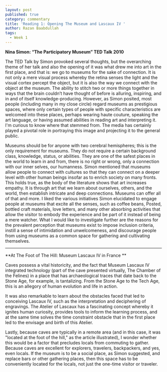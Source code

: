```yaml
---
layout: post
published: true
category: commentary
title: 'Reading 1: Opening The Museum and Lascaux IV '
author: Razan Baabdullah
tags:
  - Week 1
---
```

**Nina Simon: “The Participatory Museum” TED Talk 2010**

The TED Talk by Simon provoked several thoughts, but the overarching theme of her talk and also the opening of it was what drew me into art in the first place, and that is: we go to museums for the sake of connection. It is not only a mere visual process whereby the retina senses the light and the visual cortex percept the object, but it is also the way we connect with the object at the museum. The ability to stitch two or more things together in ways that the brain couldn’t have thought of before is alluring, inspiring, and in and of itself knowledge-producing. However, as Simon posited, most people (including many in my close circle) regard museums as prestigious spaces, where only certain types of people with specific characteristics are welcomed into these places, perhaps wearing haute couture, speaking the art language, or having assumed abilities in reading art and interpreting it.
I'm curious to know where that stemmed from. The media has certainly played a pivotal role in portraying this image and projecting it to the general public.

Museums should be for anyone with two cerebral hemispheres; this is the only requirement for museums. They do not require a certain background class, knowledge, status, or abilities. They are one of the safest places in the world to learn in and from, there is no right or wrong, only a connection with our inner selves, our humanness. Simon mentioned that museums allow people to connect with cultures so that they can connect on a deeper level with other human beings insofar as to enrich society on many fronts. This holds true, as the body of the literature shows that art increases empathy. It is through art that we learn about ourselves, others, and the world, then establish intricate and deep connections. Museums can offer all of that and more. I liked the various initiatives Simon elucidated to engage people at museums that excite all the senses, such as coffee beans, Posted, bottled craft materials, love letters, and many other absorbing activities that allow the visitor to embody the experience and be part of it instead of being a mere watcher. What I would like to investigate further are the reasons for the prevalent perception that museums exist to impose inclusion criteria, instill a sense of intimidation and unwelcomeness, and discourage people from using museums as a common space for gathering and cultivating themselves. 

------
**At The Foot of The Hill: Museum Lascaux IV in France **

Caves possess a vital historicity, and the fact that Museum Lascaux IV integrated technology (part of the cave presented virtually, The Chamber of the Felines) in a place that has archaeological traces that date back to the Stone Age, for example, is tantalizing. From the Stone Age to the Tech Age, this is an allegory of human evolution and life in action.
 
It was also remarkable to learn about the obstacles faced that led to conceiving Lascaux IV, such as the interpretation and deciphering of engravings. The Atelier of Lascaux has a fascinating concept whereby it ignites human curiosity, provides tools to inform the learning process, and at the same time solves the time constraint obstacle that in the first place led to the envisage and birth of this Atelier.
 
Lastly, because caves are typically in a remote area (and in this case, it was "located at the foot of the hill," as the article illustrated), I wonder whether this would be a factor that precludes locals from commuting to gather. Because caves are excellent for explorers, travelers, backpackers, and yes, even locals. If the museum is to be a social place, as Simon suggested, and replace bars or other gathering places, then this space has to be conveniently located for the locals, not just the one-time visitor or traveler.
